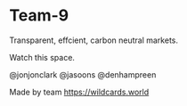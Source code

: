 # Team-9

Transparent, effcient, carbon neutral markets.

Watch this space.

@jonjonclark
@jasoons
@denhampreen

Made by team https://wildcards.world
